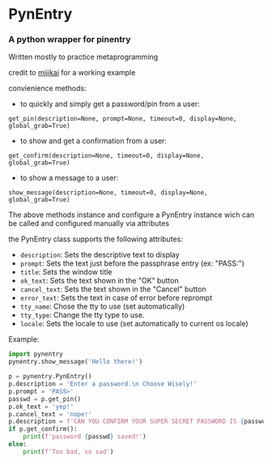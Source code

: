 # PynEntry
### A python wrapper for pinentry

Written mostly to practice metaprogramming

credit to [mijikai](https://github.com/mijikai/pynentry) for a working example


convienience methods:

* to quickly and simply get a password/pin from a user:

`get_pin(description=None, prompt=None, timeout=0, display=None, global_grab=True)`

* to show and get a confirmation from a user:

`get_confirm(description=None, timeout=0, display=None, global_grab=True)`

* to show a message to a user:

`show_message(description=None, timeout=0, display=None, global_grab=True)`


The above methods instance and configure a PynEntry instance wich can be called and configured manually
via attributes


the PynEntry class supports the following attributes:

* `description`: Sets the descriptive text to display
* `prompt`: Sets the text just before the passphrase entry (ex: "PASS:")
* `title`: Sets the window title
* `ok_text`: Sets the text shown in the "OK" button
* `cancel_text`: Sets the text shown in the "Cancel" button
* `error_text`: Sets the text in case of error before reprompt
* `tty_name`: Chose the tty to use (set automatically)
* `tty_type`: Change the tty type to use.
* `locale`: Sets the locale to use (set automatically to current os locale)


Example:
```python
import pynentry
pynentry.show_message('Hello there!')

p = pynentry.PynEntry()
p.description = 'Enter a password.\n Choose Wisely!'
p.prompt = 'PASS>'
passwd = p.get_pin()
p.ok_text = 'yep!'
p.cancel_text = 'nope!'
p.description = f'CAN YOU CONFIRM YOUR SUPER SECRET PASSWORD IS {passwd}?'
if p.get_confirm():
	print(f'password {passwd} saved!')
else:
	print(f'Too bad, so sad')
````
